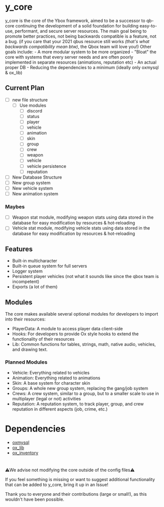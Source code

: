 # y_core

y_core is the core of the Ybox framework, aimed to be a successor to qb-core continuing the development of a solid foundation for building easy-to-use, performant, and secure server resources.
The main goal being to promote better practices, not being backwards compatible is a feature, not a bug. (if you care that your 2021 qbus resource still works *(that's what backwards compatibility mean btw)*, the Qbox team will love you!)
Other goals include:
    - A more modular system to be more organized
    - "Bloat" the core with systems that every server needs and are often poorly implemented in separate resources (animations, reputation etc)
    - An actual proper DB
    - Reducing the dependencies to a minimum (ideally only oxmysql & ox_lib)


## Current Plan
- [ ] new file structure
    - [ ] Use modules
        - [ ] discord
        - [ ] status
        - [ ] player
        - [ ] vehicle
        - [ ] animation
        - [ ] skin
        - [ ] group
        - [ ] crew
        - [ ] weapon
        - [ ] vehicle
        - [ ] vehicle persistence
        - [ ] reputation

- [ ] New Database Structure
- [ ] New group system
- [ ] New vehicle system
- [ ] New animation system

### Maybes
- [ ] Weapon stat module, modifying weapon stats using data stored in the database for easy modification by resources & hot-reloading
- [ ] Vehicle stat module, modifying vehicle stats using data stored in the database for easy modification by resources & hot-reloading

## Features

- Built-in multicharacter
- Built-in queue system for full servers
- Logger system
- Persistent player vehicles (not what it sounds like since the qbox team is incompetent)
- Exports (a lot of them)

## Modules
The core makes available several optional modules for developers to import into their resources:
- PlayerData: A module to access player data client-side
- Hooks: For developers to provide Ox style hooks to extend the functionality of their resources
- Lib: Common functions for tables, strings, math, native audio, vehicles, and drawing text.

### Planned Modules
- Vehicle: Everything related to vehicles
- Animation: Everything related to animations
- Skin: A base system for character skin
- Groups: A whole new group system, replacing the gang/job system
- Crews: A crew system, similar to a group, but to a smaller scale to use in multiplayer (legal or not) activities
- Reputation: A reputation system, to track player, group, and crew reputation in different aspects (job, crime, etc.)

# Dependencies

- [oxmysql](https://github.com/overextended/oxmysql)
- [ox_lib](https://github.com/overextended/ox_lib)
- [ox_inventory](https://github.com/overextended/ox_inventory)

#

⚠️We advise not modifying the core outside of the config files⚠️

If you feel something is missing or want to suggest additional functionality that can be added to y_core, bring it up in an Issue!

Thank you to everyone and their contributions (large or small!), as this wouldn't have been possible.